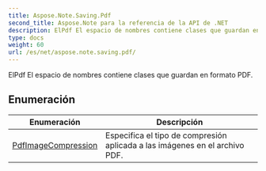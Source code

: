 ```yaml
---
title: Aspose.Note.Saving.Pdf
second_title: Aspose.Note para la referencia de la API de .NET
description: ElPdf El espacio de nombres contiene clases que guardan en formato PDF.
type: docs
weight: 60
url: /es/net/aspose.note.saving.pdf/
---
```

ElPdf El espacio de nombres contiene clases que guardan en formato PDF.

## Enumeración

| Enumeración | Descripción |
| --- | --- |
| [PdfImageCompression](./pdfimagecompression/) | Especifica el tipo de compresión aplicada a las imágenes en el archivo PDF. |


